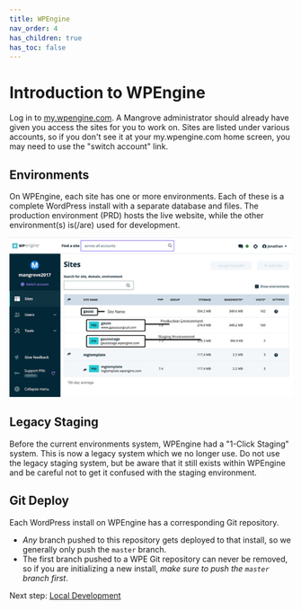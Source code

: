 ```yaml
---
title: WPEngine
nav_order: 4
has_children: true
has_toc: false
---
```

# Introduction to WPEngine
Log in to [my.wpengine.com](https://my.wpengine.com/). A Mangrove administrator should already have given you access the sites for you to work on. Sites are listed under various accounts, so if you don't see it at your my.wpengine.com home screen, you may need to use the "switch account" link.

## Environments
On WPEngine, each site has one or more environments. Each of these is a complete WordPress install with a separate database and files. The production environment (PRD) hosts the live website, while the other environment(s) is(/are) used for development.

![Annotated screenshot showing WPE environments](images/wpe-environments-annotated.png)

## Legacy Staging
Before the current environments system, WPEngine had a "1-Click Staging" system. This is now a legacy system which we no longer use. Do not use the legacy staging system, but be aware that it still exists within WPEngine and be careful not to get it confused with the staging environment.

## Git Deploy
Each WordPress install on WPEngine has a corresponding Git repository.
- *Any* branch pushed to this repository gets deployed to that install, so we generally only push the `master` branch.
- The first branch pushed to a WPE Git repository can never be removed, so if you are initializing a new install, _make sure to push the `master` branch first_.

Next step: [Local Development](/local-development)
